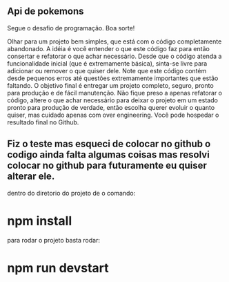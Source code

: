## Api de pokemons


Segue o desafio de programação. Boa sorte!

Olhar para um projeto bem simples, que está com o código completamente abandonado. 
A idéia é você entender o que este código faz para então consertar e refatorar o que achar necessário. 
Desde que o código atenda a funcionalidade inicial (que é extremamente básica), sinta-se livre para adicionar ou remover o que quiser dele. 
Note que este código contém desde pequenos erros até questões extremamente importantes que estão faltando. O objetivo final é entregar um projeto completo, seguro, pronto para produção e de fácil manutenção. 
Não fique preso a apenas refatorar o código, altere o que achar necessário para deixar o projeto em um estado pronto para produção de verdade, então escolha querer evoluir o quanto quiser, mas cuidado apenas com over engineering. 
Você pode hospedar o resultado final no Github.


## Fiz o teste mas esqueci de colocar no github o codigo ainda falta algumas coisas mas resolvi colocar no github para futuramente eu quiser alterar ele.



dentro do diretorio do projeto de o comando:

# npm install

para rodar o projeto basta rodar:

# npm run devstart

